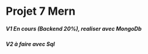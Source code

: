 # Projet 7 Mern



##### V1 En cours (Backend 20%), realiser avec MongoDb  
##### V2 à faire avec Sql  